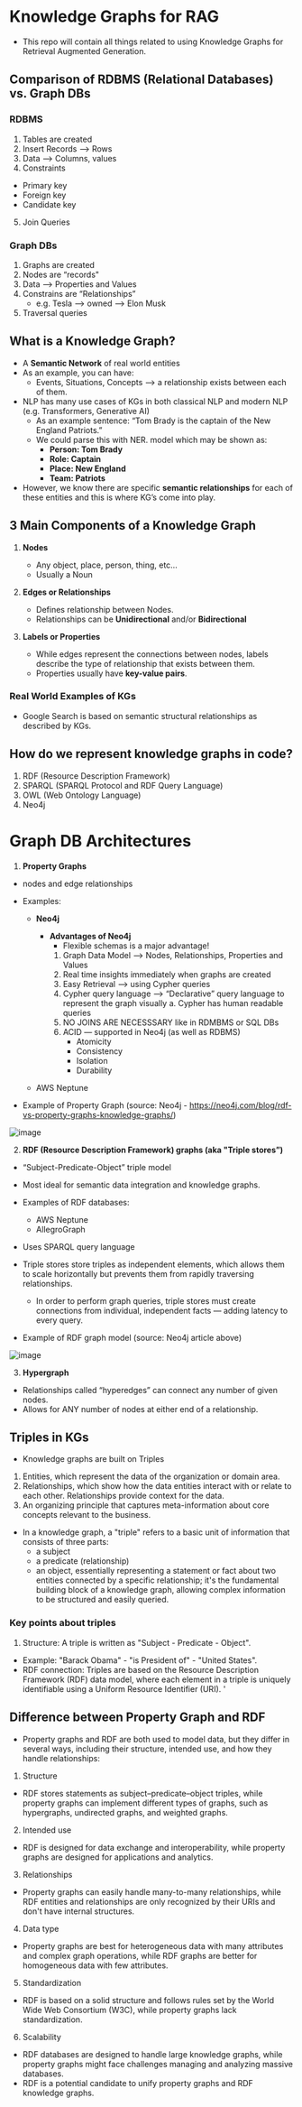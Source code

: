 # Knowledge Graphs for RAG
* This repo will contain all things related to using Knowledge Graphs for Retrieval Augmented Generation.


## Comparison of RDBMS (Relational Databases) vs. Graph DBs

### RDBMS                          
1. Tables are created               
2. Insert Records —> Rows           
3. Data —> Columns, values          
4. Constraints                      
  * Primary key                     
  * Foreign key                    
  * Candidate key                  
5. Join Queries           


### Graph DBs
1. Graphs are created
2. Nodes are “records"
3. Data —> Properties and Values
4. Constrains are “Relationships”
   * e.g. Tesla —> owned —> Elon Musk
5. Traversal queries 

## What is a Knowledge Graph?
* A **Semantic Network** of real world entities 
* As an example, you can have:
   * Events, Situations, Concepts —> a relationship exists between each of them. 
* NLP has many use cases of KGs in both classical NLP and modern NLP (e.g. Transformers, Generative AI)
   * As an example sentence: “Tom Brady is the captain of the New England Patriots.”
   * We could parse this with NER. model which may be shown as:
      * **Person: Tom Brady**
      * **Role: Captain**
      * **Place: New England**
      * **Team: Patriots**
* However, we know there are specific **semantic relationships** for each of these entities and this is where KG’s come into play.


## 3 Main Components of a Knowledge Graph
1. **Nodes**
   * Any object, place, person, thing, etc…
   * Usually a Noun

2. **Edges or Relationships**
   * Defines relationship between Nodes.
   * Relationships can be **Unidirectional** and/or **Bidirectional**

3. **Labels or Properties**
   * While edges represent the connections between nodes, labels describe the type of relationship that exists between them.
   * Properties usually have **key-value pairs**.

### Real World Examples of KGs
* Google Search is based on semantic structural relationships as described by KGs.




## How do we represent knowledge graphs in code? 
1. RDF (Resource Description Framework)
2. SPARQL (SPARQL Protocol and RDF Query Language)
3. OWL (Web Ontology Language)
4. Neo4j


# Graph DB Architectures
1. **Property Graphs**
  * nodes and edge relationships 
  * Examples:
      * **Neo4j**
          * **Advantages of Neo4j**
              * Flexible schemas is a major advantage!
              1. Graph Data Model —> Nodes, Relationships, Properties and Values
              2. Real time insights immediately when graphs are created
              3. Easy Retrieval —> using Cypher queries 
              4. Cypher query language —> “Declarative” query language to represent the graph visually 
                  a. Cypher has human readable queries
              5. NO JOINS ARE NECESSSARY like in RDMBMS or SQL DBs 
              6. ACID — supported in Neo4j (as well as RDBMS)
                  * Atomicity 
                  * Consistency
                  * Isolation
                  * Durability 

      * AWS Neptune
   
  * Example of Property Graph (source: Neo4j - https://neo4j.com/blog/rdf-vs-property-graphs-knowledge-graphs/)

![image](https://github.com/user-attachments/assets/ad0ccc7c-e7d3-4004-b6e6-c78fbf79f23d)





2. **RDF (Resource Description Framework) graphs (aka "Triple stores”)**
  * “Subject-Predicate-Object” triple model
  * Most ideal for semantic data integration and knowledge graphs. 
  * Examples of RDF databases:
      * AWS Neptune
      * AllegroGraph
  * Uses SPARQL query language 
  * Triple stores store triples as independent elements, which allows them to scale horizontally but prevents them from rapidly traversing relationships.
      * In order to perform graph queries, triple stores must create connections from individual, independent facts — adding latency to every query.
   
  * Example of RDF graph model (source: Neo4j article above)

![image](https://github.com/user-attachments/assets/9a459f91-3cf6-4829-8980-522ec81749b4)


3. **Hypergraph**
  * Relationships called “hyperedges” can connect any number of given nodes. 
  * Allows for ANY number of nodes at either end of a relationship.



## Triples in KGs
* Knowledge graphs are built on Triples
1. Entities, which represent the data of the organization or domain area.
2. Relationships, which show how the data entities interact with or relate to each other. Relationships provide context for the data.
3. An organizing principle that captures meta-information about core concepts relevant to the business.

* In a knowledge graph, a "triple" refers to a basic unit of information that consists of three parts:
  * a subject
  * a predicate (relationship)
  * an object, essentially representing a statement or fact about two entities connected by a specific relationship; it's the fundamental building block of a knowledge graph, allowing complex information to be structured and easily queried.

### Key points about triples
1. Structure: A triple is written as "Subject - Predicate - Object".
  * Example: "Barack Obama" - "is President of" - "United States".
  * RDF connection: Triples are based on the Resource Description Framework (RDF) data model, where each element in a triple is uniquely identifiable using a Uniform Resource Identifier (URI). '

## Difference between Property Graph and RDF
* Property graphs and RDF are both used to model data, but they differ in several ways, including their structure, intended use, and how they handle relationships: 

1. Structure
  * RDF stores statements as subject–predicate–object triples, while property graphs can implement different types of graphs, such as hypergraphs, undirected graphs, and weighted graphs. 

2. Intended use
  * RDF is designed for data exchange and interoperability, while property graphs are designed for applications and analytics. 

3. Relationships
  * Property graphs can easily handle many-to-many relationships, while RDF entities and relationships are only recognized by their URIs and don't have internal structures. 

4. Data type
  * Property graphs are best for heterogeneous data with many attributes and complex graph operations, while RDF graphs are better for homogeneous data with few attributes. 

5. Standardization
  * RDF is based on a solid structure and follows rules set by the World Wide Web Consortium (W3C), while property graphs lack standardization. 

6. Scalability
  * RDF databases are designed to handle large knowledge graphs, while property graphs might face challenges managing and analyzing massive databases. 
  * RDF is a potential candidate to unify property graphs and RDF knowledge graphs. 
